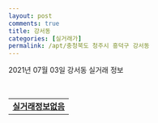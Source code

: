 ```yaml
---
layout: post
comments: true
title: 강서동
categories: [실거래가]
permalink: /apt/충청북도 청주시 흥덕구 강서동
---
```


2021년 07월 03일 강서동 실거래 정보

<script type="text/javascript">
  google.charts.load('current', {'packages':['corechart']});
  google.charts.setOnLoadCallback(drawChart);

  function drawChart() {
    var data = google.visualization.arrayToDataTable([['거래일', '매매', '전월세', '전매'], ['20-07', 22, 27, 0], ['20-08', 11, 47, 0], ['20-09', 31, 20, 0], ['20-10', 17, 29, 0], ['20-11', 16, 36, 0], ['20-12', 32, 45, 0], ['21-01', 14, 48, 0], ['21-02', 9, 32, 0], ['21-03', 17, 38, 0], ['21-04', 20, 39, 0], ['21-05', 14, 34, 2], ['21-06', 18, 18, 1]]);

    var options = {
      title: '최근 유형별 거래량 추이',
      legend: { position: 'bottom' }
    };

    var chart = new google.visualization.LineChart(document.getElementById('columnchart_material'));
    chart.draw(data, (options));
  }
</script>

<div id="columnchart_material" style="width: 95%; margin-left: -35px; display: block"></div>
<br>
<table>
  <tr>
    <td colspan="4" style="font-weight: bold;"><a href="https://search.naver.com/search.naver?query=강서동 실거래정보없음">실거래정보없음</a></td>
  </tr>
    
</table>
    